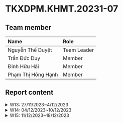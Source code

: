 # TKXDPM.KHMT.20231-07

## Team member

| Name               | Role        |
| :----------------- | :---------- |
| Nguyễn Thế Duyệt   | Team Leader |
| Trần Đức Duy       | Member      |
| Đinh Hữu Hải       | Member      |
| Phạm Thị Hồng Hạnh | Member      |

## Report content

<details>
    <summary>W13: 27/11/2023~4/12/2023</summary>
    <br>
    <details>
        <summary>Nguyễn Thế Duyệt</summary>
        <br>
        - Assigned tasks:<br>
          + Detect coupling in controller package and utils package<br>
        - Implementation details:<br>
          - Pull request(s): <br>
            + https://github.com/NguyenDuyetIT2002/TKXDPM.KHMT.20231-07/pull/3<br>
          - Specific implementation details:<br>
    </details>
    <details>
        <summary>Trần Đức Duy</summary>
        <br>
        - Assigned tasks:<br>
          + Detect coupling of subsystem classes<br>
        - Implementation details:<br>
          - Pull request(s): https://github.com/NguyenDuyetIT2002/TKXDPM.KHMT.20231-07/pull/1<br>
          - Specific implementation details:<br>
    </details>
    <details>
        <summary>Đinh Hữu Hải</summary>
        <br>
        - Assigned tasks:<br>
          + Detect coupling in views package<br>
        - Implementation details:<br>
          - Pull request(s): https://github.com/NguyenDuyetIT2002/TKXDPM.KHMT.20231-07/pull/5<br>
          - Specific implementation details:<br>
    </details>
    <details>
        <summary>Phạm Thị Hồng Hạnh</summary>
        <br>
        - Assigned tasks:<br>
          + Detect coupling in entity package<br>
        - Implementation details:<br>
          - Pull request(s): https://github.com/NguyenDuyetIT2002/TKXDPM.KHMT.20231-07/pull/6 + https://github.com/NguyenDuyetIT2002/TKXDPM.KHMT.20231-07/pull/9<br>
          - Specific implementation details:<br>
    </details>
</details>

<details>
    <summary>W14: 04/12/2023~10/12/2023</summary>
    <br>
    <details>
        <summary>Nguyễn Thế Duyệt</summary>
        <br>
        - Assigned tasks:<br>
          + Detect cohesion in ViewCartController and related class, like Cart, CardMedia and Media<br>
        - Implementation details:<br>
          - Pull request(s): <br>
            + https://github.com/NguyenDuyetIT2002/TKXDPM.KHMT.20231-07/pull/12<br>
          - Specific implementation details:<br>
    </details>
    <details>
        <summary>Trần Đức Duy</summary>
        <br>
        - Assigned tasks:<br>
          - Detect cohesion <br>
        - Implementation details:<br>
          - Pull request(s): https://github.com/NguyenDuyetIT2002/TKXDPM.KHMT.20231-07/pull/10<br>
          - Specific implementation details:<br>
          - Image:<br>
            https://github.com/NguyenDuyetIT2002/TKXDPM.KHMT.20231-07/blob/duy/assets/PaymentControllerCohesion.png<br>
            https://github.com/NguyenDuyetIT2002/TKXDPM.KHMT.20231-07/blob/duy/assets/PlaceOrderControllerCohesion.png
    </details>
    <details>
        <summary>Đinh Hữu Hải</summary>
        <br>
        - Assigned tasks:<br>
          + Detect cohension in subsystem package<br>
        - Implementation details:<br>
          - Pull request(s): https://github.com/NguyenDuyetIT2002/TKXDPM.KHMT.20231-07/pull/11<br>
          - Specific implementation details:<br>
    </details>
    <details>
        <summary>Phạm Thị Hồng Hạnh</summary>
        <br>
        - Assigned tasks:<br>
          + Detect cohesion in PlaceOrderController<br>
        - Implementation details:<br>
          - Pull request(s): <br>
            + https://github.com/NguyenDuyetIT2002/TKXDPM.KHMT.20231-07/pull/13<br>
          - Specific implementation details:
        <br>
    </details>
</details>

<details>
    <summary>W15: 11/12/2023~18/12/2023</summary>
    <br>
    <details>
        <summary>Nguyễn Thế Duyệt</summary>
        <br>
        - Assigned tasks:<br>
          + Detect SOLID violation in ViewCartController and related class, like Cart, CardMedia and Media<br>
        - Implementation details:<br>
          - Pull request(s): <br>
            + https://github.com/NguyenDuyetIT2002/TKXDPM.KHMT.20231-07/pull/16<br>
          - Specific implementation details:<br>
    </details>
    <details>
        <summary>Trần Đức Duy</summary>
        <br>
        - Assigned tasks:<br>
          - Detect SOLID violation in PlaceOrderController <br>
        - Implementation details:<br>
          - Pull request(s): https://github.com/NguyenDuyetIT2002/TKXDPM.KHMT.20231-07/pull/14<br>
          - Specific implementation details:<br>
          - Image:<br>
            https://github.com/NguyenDuyetIT2002/TKXDPM.KHMT.20231-07/blob/duy/assets/SOLID%20violation.png
    </details>
     <details>
        <summary>Đinh Hữu Hải</summary>
        <br>
        - Assigned tasks:<br>
          + Detect SOLID in subsystem package<br>
        - Implementation details:<br>
          - Pull request(s): https://github.com/NguyenDuyetIT2002/TKXDPM.KHMT.20231-07/pull/15<br>
          - Specific implementation details:<br>
    </details>
    <details>
        <summary>Phạm Thị Hồng Hạnh</summary>
        <br>
        - Assigned tasks:<br>
          + Detect cohesion in PaymentController<br>
        - Implementation details:<br>
          - Pull request(s): <br>
            + https://github.com/NguyenDuyetIT2002/TKXDPM.KHMT.20231-07/pull/17<br>
          - Specific implementation details:
        <br>
    </details>
</details>
